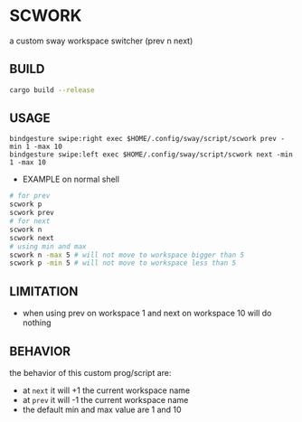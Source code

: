 # SCWORK
a custom sway workspace switcher (prev n next)

## BUILD
```sh
cargo build --release
```

## USAGE
```swayconf
bindgesture swipe:right exec $HOME/.config/sway/script/scwork prev -min 1 -max 10
bindgesture swipe:left exec $HOME/.config/sway/script/scwork next -min 1 -max 10
```

- EXAMPLE on normal shell
```sh
# for prev
scwork p
scwork prev
# for next
scwork n
scwork next
# using min and max
scwork n -max 5 # will not move to workspace bigger than 5
scwork p -min 5 # will not move to workspace less than 5
```

## LIMITATION
- when using prev on workspace 1 and next on workspace 10 will do nothing

## BEHAVIOR
the behavior of this custom prog/script are:
- at ``next`` it will +1 the current workspace name
- at ``prev`` it will -1 the current workspace name
- the default min and max value are 1 and 10
